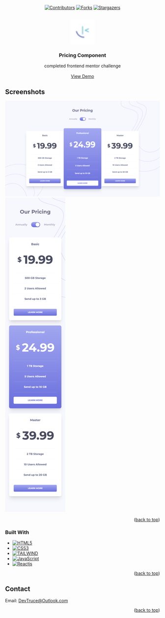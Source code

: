 <a id="readme-top"></a>

<div align="center">

[![Contributors][contributors-icon]][contributors-link]
[![Forks][forks-icon]][forks-link]
[![Stargazers][stars-icon]][stars-link]

</div>

<!-- PROJECT LOGO -->
<br />
<div align="center">
  <a href="https://github.com/DevTruce/pricing-component">
    <img src="./src/images/favicon-32x32.png" alt="Logo" width="80" height="80">
  </a>

<h3 align="center">Pricing Component</h3>

  <p align="center">
    completed frontend mentor challenge
    <br />
    <br />
    <a href="https://devtruce.github.io/pricing-component/" target="_blank">View Demo</a>
  </p>
</div>

<!-- ABOUT THE PROJECT -->

## Screenshots

[![Pricing Component Desktop Screen Shot][product-screenshot]](product-link)
[![Pricing Component Mobile Screen Shot][product-screenshot2]](product-link)

<p align="right">(<a href="#readme-top">back to top</a>)</p>

### Built With

- [![HTML5][html5-icon]][html5-link]
- [![CSS3][css3-icon]][css3-link]
- [![TAILWIND][tailwind-icon]][tailwind-link]
- [![JavaScript][JavaScript-icon]][JavaScript-link]
- [![Reactjs][Reactjs-icon]][reactjs-link]

<p align="right">(<a href="#readme-top">back to top</a>)</p>

<!-- CONTACT -->

## Contact

Email: [DevTruce@Outlook.com]()

<p align="right">(<a href="#readme-top">back to top</a>)</p>

<!-- #### MARKDOWN LINKS & IMAGES #### -->

<!-- ## GitHub ##-->
<!-- links -->

[contributors-link]: https://github.com/DevTruce/pricing-component/graphs/contributors
[forks-link]: https://github.com/DevTruce/pricing-component/network/members
[stars-link]: https://github.com/DevTruce/pricing-component/stargazers

<!-- icons -->

[contributors-icon]: https://img.shields.io/github/contributors/DevTruce/pricing-component.svg?style=for-the-badge
[forks-icon]: https://img.shields.io/github/forks/DevTruce/pricing-component.svg?style=for-the-badge
[stars-icon]: https://img.shields.io/github/stars/DevTruce/pricing-component.svg?style=for-the-badge

<!-- ## Project ## -->

[product-screenshot]: ./src/images/desktop-preview.png
[product-screenshot2]: ./src/images/mobile-preview.png
[product-link]: https://devtruce.github.io/pricing-component/

<!-- ## Tech & Tools ## -->
<!-- links -->

[html5-link]: https://html-icon/
[css3-link]: https://css3-icon/
[tailwind-link]: https://tailwindcss.com/
[javascript-link]: https://www.javascript-icon/
[reactjs-link]: https://reactjs.org/

<!-- icons -->

[html5-icon]: https://img.shields.io/badge/HTML5-orange?style=for-the-badge&logo=html5&logoColor=white
[css3-icon]: https://img.shields.io/badge/CSS3-blue?style=for-the-badge&logo=CSS3&logoColor=white
[tailwind-icon]: https://img.shields.io/badge/tailwind-3B82F6?style=for-the-badge&logo=tailwindcss&logoColor=white
[javascript-icon]: https://img.shields.io/badge/Javascript-FCE22A?style=for-the-badge&logo=javascript&logoColor=black
[reactjs-icon]: https://img.shields.io/badge/React-20232A?style=for-the-badge&logo=react&logoColor=61DAFB
